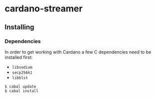 # cardano-streamer


## Installing

### Dependencies

In order to get working with Cardano a few C dependencies need to be installed first:

* `libsodium`
* `secp256k1`
* `libblst`


```shell
$ cabal update
$ cabal install
```
